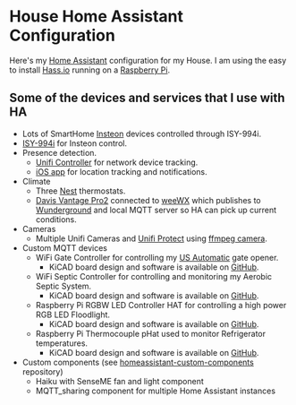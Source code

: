 # House Home Assistant Configuration

Here's my [Home Assistant](https://home-assistant.io/) configuration for my House. I am using the easy to install [Hass.io](https://www.home-assistant.io/hassio/) running on a [Raspberry Pi](https://www.raspberrypi.org/products/raspberry-pi-3-model-b/).

## Some of the devices and services that I use with HA

* Lots of SmartHome [Insteon](https://www.smarthome.com/insteon.html) devices controlled through ISY-994i.
* [ISY-994i](https://www.home-assistant.io/components/isy994/) for Insteon control.
* Presence detection.
  * [Unifi Controller](https://home-assistant.io/components/device_tracker.unifi/) for network device tracking.
  * [iOS app](https://itunes.apple.com/us/app/home-assistant-companion/id1099568401?mt=8) for location tracking and notifications.
* Climate
  * Three [Nest](https://www.home-assistant.io/components/nest/) thermostats.
  * [Davis Vantage Pro2](https://www.davisnet.com/solution/vantage-pro2/) connected to [weeWX](http://www.weewx.com/) which publishes to [Wunderground](https://www.wunderground.com/weather/us/tx/elgin/KTXELGIN7) and local MQTT server so HA can pick up current conditions.
* Cameras
  * Multiple Unifi Cameras and [Unifi Protect](https://www.home-assistant.io/components/camera.uvc/) using [ffmpeg camera](https://www.home-assistant.io/components/camera.ffmpeg/).
* Custom MQTT devices
  * WiFi Gate Controller for controlling my [US Automatic](https://www.usautomatic.com/) gate opener.
    * KiCAD board design and software is available on [GitHub](https://github.com/mikelawrence/WiFi-Gate-Controller).
  * WiFi Septic Controller for controlling and monitoring my Aerobic Septic System.
    * KiCAD board design and software is available on [GitHub](https://github.com/mikelawrence/WiFi-Septic-Controller).
  * Raspberry Pi RGBW LED Controller HAT for controlling a high power RGB LED Floodlight.
    * KiCAD board design and software is available on [GitHub](https://github.com/mikelawrence/RPi-HAT-RGBW-LED-Controller).
  * Raspberry Pi Thermocouple pHat used to monitor Refrigerator temperatures.
    * KiCAD board design and software is available on [GitHub](https://github.com/mikelawrence/RPi-pHat-Thermocouple).
* Custom components (see [homeassistant-custom-components](https://github.com/mikelawrence/homeassistant-custom-components) repository)
  * Haiku with SenseME fan and light component
  * MQTT_sharing component for multiple Home Assistant instances
